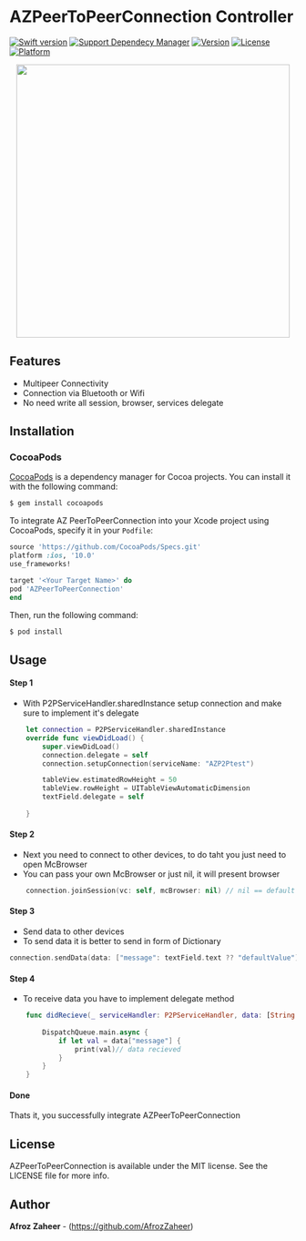 # AZPeerToPeerConnection Controller


<!--[![Awesome](https://cdn.rawgit.com/sindresorhus/awesome/d7305f38d29fed78fa85652e3a63e154dd8e8829/media/badge.svg)](https://github.com/sindresorhus/awesome)-->
[![Swift version](https://img.shields.io/badge/swift%20-4.0-orange.svg)](https://img.shields.io/badge/swift%20-4.0-orange.svg)
[![Support Dependecy Manager](https://img.shields.io/badge/support-CocoaPods-red.svg?style=flat.svg)](https://img.shields.io/badge/support-CocoaPods-red.svg?style=flat.svg)
[![Version](https://img.shields.io/cocoapods/v/AZCollectionViewController.svg?style=flat)](https://cocoapods.org/pods/AZCollectionViewController)
[![License](https://img.shields.io/badge/License-MIT-brightgreen.svg?style=flat.svg)](https://img.shields.io/badge/License-MIT-brightgreen.svg?style=flat.svg)
[![Platform](https://img.shields.io/badge/platform-ios-lightgrey.svg)](https://cocoapods.org/pods/AZCollectionViewController)


<p align="center">
<a href="https://i.imgur.com/e1tKOoW.gif">
<img src="https://i.imgur.com/e1tKOoW.gif" height="480">
</a>
</p>


## Features

* Multipeer Connectivity
* Connection via Bluetooth or Wifi
* No need write all session, browser, services delegate

## Installation

### CocoaPods

[CocoaPods](http://cocoapods.org) is a dependency manager for Cocoa projects. You can install it with the following command:

```bash
$ gem install cocoapods
```

To integrate AZ PeerToPeerConnection into your Xcode project using CocoaPods, specify it in your `Podfile`:

```ruby
source 'https://github.com/CocoaPods/Specs.git'
platform :ios, '10.0'
use_frameworks!

target '<Your Target Name>' do
pod 'AZPeerToPeerConnection'
end
```

Then, run the following command:

```bash
$ pod install
```

## Usage

#### Step 1

* With P2PServiceHandler.sharedInstance setup connection and make sure to implement it's delegate

```swift
    let connection = P2PServiceHandler.sharedInstance
    override func viewDidLoad() {
        super.viewDidLoad()
        connection.delegate = self
        connection.setupConnection(serviceName: "AZP2Ptest")

        tableView.estimatedRowHeight = 50
        tableView.rowHeight = UITableViewAutomaticDimension
        textField.delegate = self
        
    }
```
#### Step 2

* Next you need to connect to other devices, to do taht you just need to open McBrowser
* You can pass your own McBrowser or just nil, it will present browser

```swift
    connection.joinSession(vc: self, mcBrowser: nil) // nil == default mcbrowsr

```
#### Step 3

* Send data to other devices
* To send data it is better to send in form of Dictionary

```swift
connection.sendData(data: ["message": textField.text ?? "defaultValue"]) // send data of type [String: Any]

```
#### Step 4

* To receive data you have to implement delegate method 

```swift
    func didRecieve(_ serviceHandler: P2PServiceHandler, data: [String : Any]) {
    
        DispatchQueue.main.async {
            if let val = data["message"] {
                print(val)// data recieved
            }
        }
    }
```


#### Done
Thats it, you successfully integrate AZPeerToPeerConnection


## License

AZPeerToPeerConnection is available under the MIT license. See the LICENSE file for more info.

## Author

**Afroz Zaheer** - (https://github.com/AfrozZaheer)


